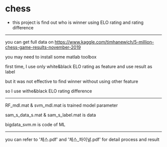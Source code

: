 # chess


- this project is find out who is winner using ELO rating and rating difference

---------------------------------------------------------

you can get full data on
https://www.kaggle.com/timhanewich/5-million-chess-game-results-november-2019

you may need to install some matlab toolbox

first time, I use only white&black ELO rating as feature and use result as label

but it was not effective to find winner without using other feature

so I use withe&black ELO rating difference

------------------------------------------------------------

RF_mdl.mat & svm_mdl.mat is trained model parameter

sam_s_data_s.mat & sam_s_label.mat is data

bigdata_svm.m is code of ML

------------------------------------------------------------

you can refer to '체스.pdf' and '체스_파이널.pdf' for detail process and result
